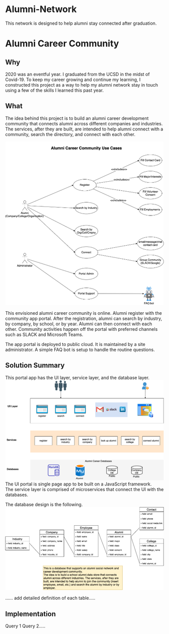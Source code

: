 # Alumni-Network
This network is designed to help alumni stay connected after graduation. 

# Alumni Career Community

## Why

2020 was an eventful year. I graduated from the UCSD in the midst of Covid-19. To keep my career growing and continue my learning, I constructed this project as a way to help my alumni network stay in touch using a few of the skills I learned this past year. 


## What

The idea behind this project is to build an alumni career development community that connects alumni across different companies and industries. The services, after they are built, are intended to help alumni connect with a community, search the directory, and connect with each other.

<!--Alumni Career Community (./Alumni%20Project-Context%20diagrams.png) -->

![Alumni Career Community Use Cases](Alumni%20Project-Use%20Cases.png)

This envisioned alumni career community is online.  Alumni register with the community app portal. After the registration, alumni can search by industry, by company, by school, or by year. Alumni can then connect with each other. Community activities happen off the portal with preferred channels such as SLACK and Microsoft Teams.  

The app portal is deployed to public cloud. It is maintained by a site administrator. A simple FAQ bot is setup to handle the routine questions.  

## Solution Summary
This portal app has the UI layer, service layer, and the database layer.  
![Alumni Career Community Context](Alumni%20Project-Context%20diagrams.png)
The UI portal is single page app to be built on a JavaScript framework.  
The service layer is comprised of microservices that connect the UI with the databases. 

The database design is the following. 
![Alumni Career Community Database](Alumni%20Project-data%20modeling.png)

......  add detailed definition of each table.....

## Implementation
Query 1
Query 2.....
